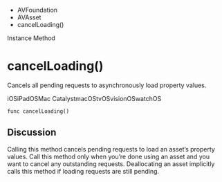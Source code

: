 

- AVFoundation
- AVAsset
-  cancelLoading() 

Instance Method

# cancelLoading()

Cancels all pending requests to asynchronously load property values.

iOSiPadOSMac CatalystmacOStvOSvisionOSwatchOS

``` source
func cancelLoading()
```

## Discussion

Calling this method cancels pending requests to load an asset’s property values. Call this method only when you’re done using an asset and you want to cancel any outstanding requests. Deallocating an asset implicitly calls this method if loading requests are still pending.

